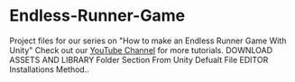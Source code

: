 # Endless-Runner-Game
Project files for our series on "How to make an Endless Runner Game With Unity"   Check out our [YouTube Channel](https://www.youtube.com/channel/UCUJGE6eXB1OXPXbx4CXzTPA) for more tutorials.
DOWNLOAD ASSETS AND LIBRARY Folder Section From Unity Defualt File EDITOR Installations Method..
